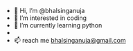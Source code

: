 - 👋 Hi, I’m @bhalsinganuja
- 👀 I’m interested in coding
- 🌱 I’m currently learning python 
-
- 📫 reach me bhalsinganuja@gmail.com

<!---
bhalsinganuja/bhalsinganuja is a ✨ special ✨ repository because its `README.md` (this file) appears on your GitHub profile.
You can click the Preview link to take a look at your changes.
--->

